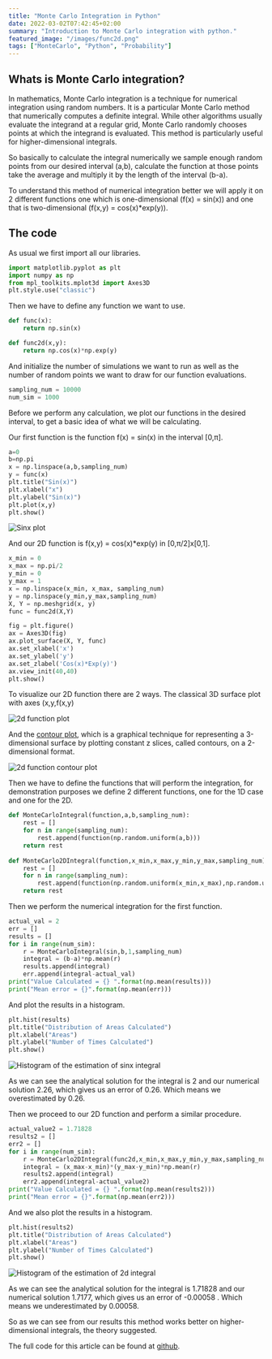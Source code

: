 ```yaml
---
title: "Monte Carlo Integration in Python"
date: 2022-03-02T07:42:45+02:00
summary: "Introduction to Monte Carlo integration with python."
featured_image: "/images/func2d.png"
tags: ["MonteCarlo", "Python", "Probability"]
---
```


## Whats is Monte Carlo integration?

In mathematics, Monte Carlo integration is a technique for numerical integration using random numbers. It is a particular Monte Carlo method that numerically computes a definite integral. While other algorithms usually evaluate the integrand at a regular grid, Monte Carlo randomly chooses points at which the integrand is evaluated. This method is particularly useful for higher-dimensional integrals.

So basically to calculate the integral numerically we sample enough random points from our desired interval (a,b), calculate the function at those points take the average and multiply it by the length of the interval (b-a).

To understand this method of numerical integration better we will apply it on 2 different functions one which is one-dimensional (f(x) = sin(x)) and one that is two-dimensional (f(x,y) = cos(x)*exp(y)).

## The code

As usual we first import all our libraries.

```python
import matplotlib.pyplot as plt
import numpy as np
from mpl_toolkits.mplot3d import Axes3D
plt.style.use("classic")

```

Then we have to define any function we want to use.

```python
def func(x):
    return np.sin(x)

def func2d(x,y):
    return np.cos(x)*np.exp(y)
```

And initialize the number of simulations we want to run as well as the number of random points we want to draw for our function evaluations.

```python
sampling_num = 10000
num_sim = 1000
```
Before we perform any calculation, we plot our functions in the desired interval, to get a basic idea of what we will be calculating.

Our first function is the function f(x) = sin(x) in the interval [0,π].

```python
a=0
b=np.pi
x = np.linspace(a,b,sampling_num)
y = func(x)
plt.title("Sin(x)")
plt.xlabel("x")
plt.ylabel("Sin(x)")
plt.plot(x,y)
plt.show()
```
![Sinx plot](/images/sinx.png)

And our 2D function is f(x,y) = cos(x)*exp(y) in [0,π/2]x[0,1].

```python
x_min = 0
x_max = np.pi/2
y_min = 0 
y_max = 1
x = np.linspace(x_min, x_max, sampling_num)
y = np.linspace(y_min,y_max,sampling_num)
X, Y = np.meshgrid(x, y)
func = func2d(X,Y)
```
```python
fig = plt.figure()
ax = Axes3D(fig)
ax.plot_surface(X, Y, func)
ax.set_xlabel('x')
ax.set_ylabel('y')
ax.set_zlabel('Cos(x)*Exp(y)')
ax.view_init(40,40) 
plt.show()
```
To visualize our 2D function there are 2 ways. The classical 3D surface plot with axes (x,y,f(x,y)

![2d function plot](/images/func2d.png)

And the [contour plot](https://en.wikipedia.org/wiki/Contour_line), which is a graphical technique for representing a 3-dimensional surface by plotting constant z slices, called contours, on a 2-dimensional format.

![2d function contour plot](/images/contourfunc2d.png)

Then we have to define the functions that will perform the integration, for demonstration purposes we define 2 different functions, one for the 1D case and one for the 2D.

```python
def MonteCarloIntegral(function,a,b,sampling_num):
    rest = []
    for n in range(sampling_num):
        rest.append(function(np.random.uniform(a,b)))
    return rest
    
def MonteCarlo2DIntegral(function,x_min,x_max,y_min,y_max,sampling_num):
    rest = []
    for n in range(sampling_num):
        rest.append(function(np.random.uniform(x_min,x_max),np.random.uniform(y_min,y_max)))
    return rest
```

Then we perform the numerical integration for the first function.

```python
actual_val = 2
err = []
results = []
for i in range(num_sim):
    r = MonteCarloIntegral(sin,b,1,sampling_num)
    integral = (b-a)*np.mean(r)
    results.append(integral)
    err.append(integral-actual_val)
print("Value Calculated = {} ".format(np.mean(results)))
print("Mean error = {}".format(np.mean(err)))
```

And plot the results in a histogram.

```python
plt.hist(results)
plt.title("Distribution of Areas Calculated")
plt.xlabel("Areas")
plt.ylabel("Number of Times Calculated")
plt.show()
```
![Histogram of the estimation of sinx integral](/images/sinx_hist.png)

As we can see the analytical solution for the integral is 2 and our numerical solution 2.26, which gives us an error of 0.26. Which means we overestimated by 0.26.

Then we proceed to our 2D function and perform a similar procedure.

```python
actual_value2 = 1.71828
results2 = []
err2 = []
for i in range(num_sim):
    r = MonteCarlo2DIntegral(func2d,x_min,x_max,y_min,y_max,sampling_num)
    integral = (x_max-x_min)*(y_max-y_min)*np.mean(r)
    results2.append(integral)
    err2.append(integral-actual_value2)
print("Value Calculated = {} ".format(np.mean(results2)))
print("Mean error = {}".format(np.mean(err2)))
```

And we also plot the results in a histogram. 

```python
plt.hist(results2)
plt.title("Distribution of Areas Calculated")
plt.xlabel("Areas")
plt.ylabel("Number of Times Calculated")
plt.show()
```

![Histogram of the estimation of 2d integral](/images/func2d_hist.png)

As we can see the analytical solution for the integral is 1.71828 and our numerical solution 1.7177, which gives us an error of -0.00058 . Which means we underestimated by 0.00058.

So as we can see from our results this method works better on higher-dimensional integrals, the theory suggested.

The full code for this article can be found at [github](https://github.com/NikosAvg/Blog_Codes/blob/main/montecarintegration.py).